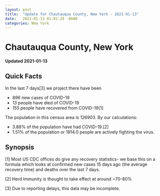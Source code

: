 ```yaml
---
layout: post
title:  "Update for Chautauqua County, New York - 2021-01-13"
date:   2021-01-13 01:01:29 -0600
categories: New York
---
```


# Chautauqua County, New York
#### Updated 2021-01-13

## Quick Facts

In the last 7 days[3] we project there have been
- *896* new cases of COVID-19
- *13* people have died of COVID-19
- *155* people have recovered from COVID-19[1]

The population in this census area is 126903. By our calculations:
- 3.88% of the population have had COVID-19.[2]
- 1.51% of the population or 1914.0 people are actively fighting the virus.

## Synopsis




[1] Most US CDC offices do give any recovery statistics- we base this on a formula which looks at confirmed new cases
15 days ago (the average recovery time) and deaths over the last 7 days.

[2] Herd Immunity is thought to take effect at around ~70-80%

[3] Due to reporting delays, this data may be incomplete.
 
    